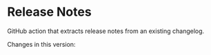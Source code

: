 # Release Notes

GitHub action that extracts release notes from an existing changelog.

Changes in this version: